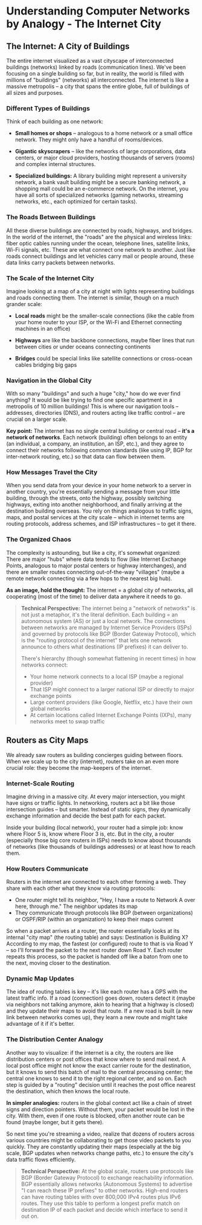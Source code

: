 # Understanding Computer Networks by Analogy - The Internet City

## The Internet: A City of Buildings

The entire internet visualized as a vast cityscape of interconnected buildings (networks) linked by roads (communication lines). We've been focusing on a single building so far, but in reality, the world is filled with millions of "buildings" (networks) all interconnected. The internet is like a massive metropolis – a city that spans the entire globe, full of buildings of all sizes and purposes.

### Different Types of Buildings

Think of each building as one network:

- **Small homes or shops** – analogous to a home network or a small office network. They might only have a handful of rooms/devices.

- **Gigantic skyscrapers** – like the networks of large corporations, data centers, or major cloud providers, hosting thousands of servers (rooms) and complex internal structures.

- **Specialized buildings:** A library building might represent a university network, a bank vault building might be a secure banking network, a shopping mall could be an e-commerce network. On the internet, you have all sorts of specialized networks (gaming networks, streaming networks, etc., each optimized for certain tasks).

### The Roads Between Buildings

All these diverse buildings are connected by roads, highways, and bridges. In the world of the internet, the "roads" are the physical and wireless links: fiber optic cables running under the ocean, telephone lines, satellite links, Wi-Fi signals, etc. These are what connect one network to another. Just like roads connect buildings and let vehicles carry mail or people around, these data links carry packets between networks.

### The Scale of the Internet City

Imagine looking at a map of a city at night with lights representing buildings and roads connecting them. The internet is similar, though on a much grander scale:

- **Local roads** might be the smaller-scale connections (like the cable from your home router to your ISP, or the Wi-Fi and Ethernet connecting machines in an office)

- **Highways** are like the backbone connections, maybe fiber lines that run between cities or under oceans connecting continents

- **Bridges** could be special links like satellite connections or cross-ocean cables bridging big gaps

### Navigation in the Global City

With so many "buildings" and such a huge "city," how do we ever find anything? It would be like trying to find one specific apartment in a metropolis of 10 million buildings! This is where our navigation tools – addresses, directories (DNS), and routers acting like traffic control – are crucial on a larger scale.

**Key point:** The internet has no single central building or central road – **it's a network of networks**. Each network (building) often belongs to an entity (an individual, a company, an institution, an ISP, etc.), and they agree to connect their networks following common standards (like using IP, BGP for inter-network routing, etc.) so that data can flow between them.

### How Messages Travel the City

When you send data from your device in your home network to a server in another country, you're essentially sending a message from your little building, through the streets, onto the highway, possibly switching highways, exiting into another neighborhood, and finally arriving at the destination building overseas. You rely on things analogous to traffic signs, maps, and postal services at the city scale – which in internet terms are routing protocols, address schemes, and ISP infrastructures – to get it there.

### The Organized Chaos

The complexity is astounding, but like a city, it's somewhat organized: There are major "hubs" where data tends to flow (like Internet Exchange Points, analogous to major postal centers or highway interchanges), and there are smaller routes connecting out-of-the-way "villages" (maybe a remote network connecting via a few hops to the nearest big hub).

**As an image, hold the thought:** The internet = a global city of networks, all cooperating (most of the time) to deliver data anywhere it needs to go.

> **Technical Perspective:** The internet being a "network of networks" is not just a metaphor, it's the literal definition. Each building = an autonomous system (AS) or just a local network. The connections between networks are managed by Internet Service Providers (ISPs) and governed by protocols like BGP (Border Gateway Protocol), which is the "routing protocol of the internet" that lets one network announce to others what destinations (IP prefixes) it can deliver to.
>
> There's hierarchy (though somewhat flattening in recent times) in how networks connect:
> - Your home network connects to a local ISP (maybe a regional provider)
> - That ISP might connect to a larger national ISP or directly to major exchange points
> - Large content providers (like Google, Netflix, etc.) have their own global networks
> - At certain locations called Internet Exchange Points (IXPs), many networks meet to swap traffic

## Routers as City Maps

We already saw routers as building concierges guiding between floors. When we scale up to the city (internet), routers take on an even more crucial role: they become the map-keepers of the internet.

### Internet-Scale Routing

Imagine driving in a massive city. At every major intersection, you might have signs or traffic lights. In networking, routers act a bit like those intersection guides – but smarter. Instead of static signs, they dynamically exchange information and decide the best path for each packet.

Inside your building (local network), your router had a simple job: know where Floor 5 is, know where Floor 3 is, etc. But in the city, a router (especially those big core routers in ISPs) needs to know about thousands of networks (like thousands of buildings addresses) or at least how to reach them.

### How Routers Communicate

Routers in the internet are connected to each other forming a web. They share with each other what they know via routing protocols:

- One router might tell its neighbor, "Hey, I have a route to Network A over here, through me." The neighbor updates its map
- They communicate through protocols like BGP (between organizations) or OSPF/RIP (within an organization) to keep their maps current

So when a packet arrives at a router, the router essentially looks at its internal "city map" (the routing table) and says: Destination is Building X? According to my map, the fastest (or configured) route to that is via Road Y – so I'll forward the packet to the next router down Road Y. Each router repeats this process, so the packet is handed off like a baton from one to the next, moving closer to the destination.

### Dynamic Map Updates

The idea of routing tables is key – it's like each router has a GPS with the latest traffic info. If a road (connection) goes down, routers detect it (maybe via neighbors not talking anymore, akin to hearing that a highway is closed) and they update their maps to avoid that route. If a new road is built (a new link between networks comes up), they learn a new route and might take advantage of it if it's better.

### The Distribution Center Analogy

Another way to visualize: if the internet is a city, the routers are like distribution centers or post offices that know where to send mail next. A local post office might not know the exact carrier route for the destination, but it knows to send this batch of mail to the central processing center; the central one knows to send it to the right regional center, and so on. Each step is guided by a "routing" decision until it reaches the post office nearest the destination, which then knows the local route.

**In simpler analogies:** routers in the global context act like a chain of street signs and direction pointers. Without them, your packet would be lost in the city. With them, even if one route is blocked, often another route can be found (maybe longer, but it gets there).

So next time you're streaming a video, realize that dozens of routers across various countries might be collaborating to get those video packets to you quickly. They are constantly updating their maps (especially at the big scale, BGP updates when networks change paths, etc.) to ensure the city's data traffic flows efficiently.

> **Technical Perspective:** At the global scale, routers use protocols like BGP (Border Gateway Protocol) to exchange reachability information. BGP essentially allows networks (Autonomous Systems) to advertise "I can reach these IP prefixes" to other networks. High-end routers can have routing tables with over 800,000 IPv4 routes plus IPv6 routes. They use this table to perform a longest prefix match on destination IP of each packet and decide which interface to send it out on.